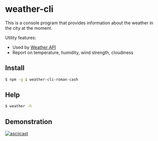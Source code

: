 # weather-cli
This is a console program that provides information about the weather in the city at the moment.

Utility features:
- Used by [Weather API](https://openweathermap.org/)
- Report on temperature, humidity, wind strength, cloudiness

## Install
``` bash
$ npm -g i weather-cli-roman-cash
```

## Help
``` bash
$ weather -h
```

## Demonstration 
[![asciicast](https://asciinema.org/a/rfpCtKlGRkh2OY8n3z5yhVnMS.svg)](https://asciinema.org/a/rfpCtKlGRkh2OY8n3z5yhVnMS)